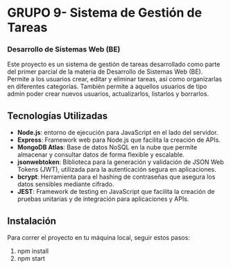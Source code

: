 # GRUPO 9- Sistema de Gestión de Tareas

### Desarrollo de Sistemas Web (BE)

Este proyecto es un sistema de gestión de tareas desarrollado como parte del primer parcial de la materia de Desarrollo de Sistemas Web (BE). Permite a los usuarios crear, editar y eliminar tareas, así como organizarlas en diferentes categorías. También permite a aquellos usuarios de tipo admin poder crear nuevos usuarios, actualizarlos, listarlos y borrarlos.

## Tecnologías Utilizadas

-  **Node.js**: entorno de ejecución para JavaScript en el lado del servidor.
-  **Express**: Framework web para Node.js que facilita la creación de APIs.
-  **MongoDB Atlas**: Base de datos NoSQL en la nube que permite almacenar y consultar datos de forma flexible y escalable.
-  **jsonwebtoken**: Biblioteca para la generación y validación de JSON Web Tokens (JWT), utilizada para la autenticación segura en aplicaciones.
-  **bcrypt**: Herramienta para el hashing de contraseñas que asegura los datos sensibles mediante cifrado.
-  **JEST**: Framework de testing en JavaScript que facilita la creación de pruebas unitarias y de integración para aplicaciones y APIs.

## Instalación

Para correr el proyecto en tu máquina local, seguir estos pasos:

1. npm install
2. npm start
